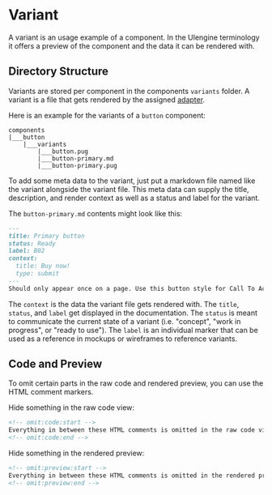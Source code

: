 # Variant

A variant is an usage example of a component.
In the UIengine terminology it offers a preview of the component and the data it can be rendered with.

## Directory Structure

Variants are stored per component in the components `variants` folder.
A variant is a file that gets rendered by the assigned [adapter](./adapters.md).   

Here is an example for the variants of a `button` component:

```
components
|___button
    |___variants
        |___button.pug
        |___button-primary.md
        |___button-primary.pug
```

To add some meta data to the variant, just put a markdown file named like the variant alongside the variant file.
This meta data can supply the title, description, and render context as well as a status and label for the variant.

The `button-primary.md` contents might look like this:

```markdown
---
title: Primary button
status: Ready
label: B02
context:
  title: Buy now!
  type: submit
---
Should only appear once on a page. Use this button style for Call To Action buttons and other prominent actions.
````

The `context` is the data the variant file gets rendered with.
The `title`, `status`, and `label` get displayed in the documentation. 
The `status` is meant to communicate the current state of a variant (i.e. "concept", "work in progress", or "ready to use").
The `label` is an individual marker that can be used as a reference in mockups or wireframes to reference variants. 

## Code and Preview

To omit certain parts in the raw code and rendered preview, you can use the HTML comment markers.

Hide something in the raw code view:

```html
<!-- omit:code:start -->
Everything in between these HTML comments is omitted in the raw code view
<!-- omit:code:end -->
```

Hide something in the rendered preview:

```html
<!-- omit:preview:start -->
Everything in between these HTML comments is omitted in the rendered preview
<!-- omit:preview:end -->
```
